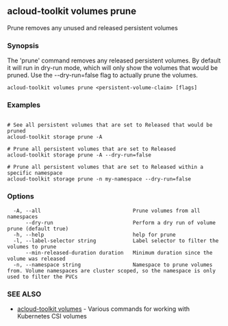 ## acloud-toolkit volumes prune

Prune removes any unused and released persistent volumes

### Synopsis

The 'prune' command removes any released persistent volumes. By default it will run in dry-run mode, which will only show the volumes that would be pruned. Use the --dry-run=false flag to actually prune the volumes.

```
acloud-toolkit volumes prune <persistent-volume-claim> [flags]
```

### Examples

```

# See all persistent volumes that are set to Released that would be pruned
acloud-toolkit storage prune -A

# Prune all persistent volumes that are set to Released
acloud-toolkit storage prune -A --dry-run=false

# Prune all persistent volumes that are set to Released within a specific namespace
acloud-toolkit storage prune -n my-namespace --dry-run=false

```

### Options

```
  -A, --all                              Prune volumes from all namespaces
      --dry-run                          Perform a dry run of volume prune (default true)
  -h, --help                             help for prune
  -l, --label-selector string            Label selector to filter the volumes to prune
      --min-released-duration duration   Minimum duration since the volume was released
  -n, --namespace string                 Namespace to prune volumes from. Volume namespaces are cluster scoped, so the namespace is only used to filter the PVCs
```

### SEE ALSO

* [acloud-toolkit volumes](acloud-toolkit_volumes.md)	 - Various commands for working with Kubernetes CSI volumes

